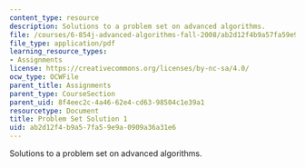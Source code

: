 ```yaml
---
content_type: resource
description: Solutions to a problem set on advanced algorithms.
file: /courses/6-854j-advanced-algorithms-fall-2008/ab2d12f4b9a57fa59e9a0909a36a31e6_solution1.pdf
file_type: application/pdf
learning_resource_types:
- Assignments
license: https://creativecommons.org/licenses/by-nc-sa/4.0/
ocw_type: OCWFile
parent_title: Assignments
parent_type: CourseSection
parent_uid: 8f4eec2c-4a46-62e4-cd63-98504c1e39a1
resourcetype: Document
title: Problem Set Solution 1
uid: ab2d12f4-b9a5-7fa5-9e9a-0909a36a31e6
---
```

Solutions to a problem set on advanced algorithms.